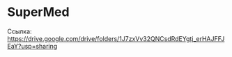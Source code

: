 # SuperMed

Ссылка: https://drive.google.com/drive/folders/1J7zxVv32QNCsdRdEYgtj_erHAJFFJEaY?usp=sharing